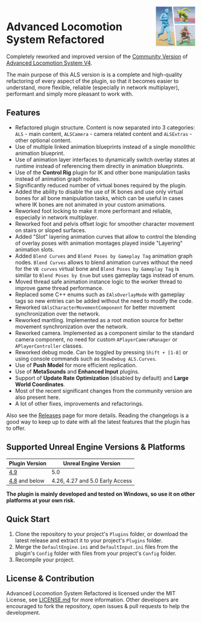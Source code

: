 <img src="Resources/Icon128.png" align="right" width="110">

# Advanced Locomotion System Refactored

Completely reworked and improved version of the [Community Version](https://github.com/dyanikoglu/ALS-Community) of [Advanced Locomotion System V4](https://www.unrealengine.com/marketplace/en-US/product/advanced-locomotion-system-v1).

The main purpose of this ALS version is is a complete and high-quality refactoring of every aspect of the plugin, so that it becomes easier to understand, more flexible, reliable (especially in network multiplayer), performant and simply more pleasant to work with.

## Features

- Refactored plugin structure. Content is now separated into 3 categories: `ALS` - main content, `ALSCamera` - camera related content and `ALSExtras` - other optional content.
- Use of multiple linked animation blueprints instead of a single monolithic animation blueprint.
- Use of animation layer interfaces to dynamically switch overlay states at runtime instead of referencing them directly in animation blueprints.
- Use of the **Control Rig** plugin for IK and other bone manipulation tasks instead of animation graph nodes.
- Significantly reduced number of virtual bones required by the plugin.
- Added the ability to disable the use of IK bones and use only virtual bones for all bone manipulation tasks, which can be useful in cases where IK bones are not animated in your custom animations.
- Reworked foot locking to make it more performant and reliable, especially in network multiplayer.
- Reworked foot and pelvis offset logic for smoother character movement on stairs or sloped surfaces.
- Added "Slot" layering animation curves that allow to control the blending of overlay poses with animation montages played inside "Layering" animation slots.
- Added `Blend Curves` and `Blend Poses by Gameplay Tag` animation graph nodes. `Blend Curves` allows to blend animation curves without the need for the `VB curves` virtual bone and `Blend Poses by Gameplay Tag` is similar to `Blend Poses by Enum` but uses gameplay tags instead of enum.
- Moved thread safe animation instance logic to the worker thread to improve game thread performance.
- Replaced some C++ enums such as `EAlsOverlayMode` with gameplay tags so new entries can be added without the need to modify the code.
- Reworked `UAlsCharacterMovementComponent` for better movement synchronization over the network.
- Reworked mantling. Implemented as a root motion source for better movement synchronization over the network.
- Reworked camera. Implemented as a component similar to the standard camera component, no need for custom `APlayerCameraManager` or `APlayerController` classes.
- Reworked debug mode. Can be toggled by pressing `Shift + [1-8]` or using console commands such as `ShowDebug ALS.Curves`.
- Use of **Push Model** for more efficient replication.
- Use of **MetaSounds** and **Enhanced Input** plugins.
- Support of **Update Rate Optimization** (disabled by default) and **Large World Coordinates**.
- Most of the recent significant changes from the community version are also present here.
- A lot of other fixes, improvements and refactorings.

Also see the [Releases](https://github.com/Sixze/ALS-Refactored/releases) page for more details.
Reading the changelogs is a good way to keep up to date with all the latest features that the plugin has to offer.

## Supported Unreal Engine Versions & Platforms

| Plugin Version                                                            | Unreal Engine Version           |
|---------------------------------------------------------------------------|---------------------------------|
| [4.9](https://github.com/Sixze/ALS-Refactored/releases/tag/4.9)           | 5.0                             |
| [4.8](https://github.com/Sixze/ALS-Refactored/releases/tag/4.8) and below | 4.26, 4.27 and 5.0 Early Access |

**The plugin is mainly developed and tested on Windows, so use it on other platforms at your own risk.**

## Quick Start

1. Clone the repository to your project's `Plugins` folder, or download the latest release and extract it to your project's `Plugins` folder.
2. Merge the `DefaultEngine.ini` and `DefaultInput.ini` files from the plugin's `Config` folder with files from your project's `Config` folder.
3. Recompile your project.

## License & Contribution

Advanced Locomotion System Refactored is licensed under the MIT License, see [LICENSE.md](LICENSE.md) for more information. Other developers are encouraged to fork the repository, open issues & pull requests to help the development.